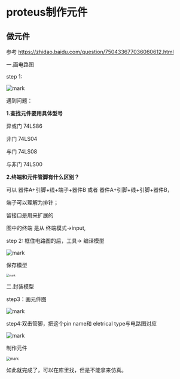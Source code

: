 # proteus制作元件



## 做元件

参考  https://zhidao.baidu.com/question/750433677036060612.html

一.画电路图

step 1:

![mark](http://mally.oss-cn-qingdao.aliyuncs.com/PicGo上传的图片/20200414/181351414.png)

遇到问题：

**1.查找元件要用具体型号**

异或门 74LS86

非门 	74LS04

与门 	74LS08

与非门 74LS00

**2.终端和元件管脚有什么区别？**

可以 器件A+引脚+线+端子+器件B 或者 器件A+引脚+线+引脚+器件B，

端子可以理解为排针；

留接口是用来扩展的

图中的终端 是从  终端模式->input,

step 2:  框住电路图的后，工具-> 编译模型

![mark](http://mally.oss-cn-qingdao.aliyuncs.com/PicGo上传的图片/20200414/195442138.png)

保存模型

<img src="http://mally.oss-cn-qingdao.aliyuncs.com/PicGo上传的图片/20200414/195748705.png" alt="mark" style="zoom:50%;" />

二.封装模型

step3：画元件图

![mark](http://mally.oss-cn-qingdao.aliyuncs.com/PicGo上传的图片/20200414/204905200.png)

step4:双击管脚，把这个pin name和 eletrical type与电路图对应

![mark](http://mally.oss-cn-qingdao.aliyuncs.com/PicGo上传的图片/20200414/205008592.png)

制作元件

<img src="http://mally.oss-cn-qingdao.aliyuncs.com/PicGo上传的图片/20200414/211510238.png" alt="mark" style="zoom: 67%;" />



如此就完成了，可以在库里找，但是不能拿来仿真。